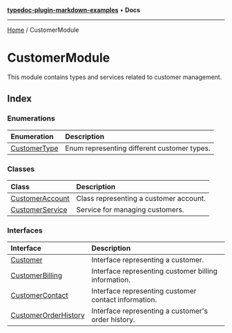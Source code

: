 [**typedoc-plugin-markdown-examples**](../README.md) • **Docs**

***

[Home](../README.md) / CustomerModule

# CustomerModule

This module contains types and services related to customer management.

## Index

### Enumerations

| Enumeration | Description |
| :------ | :------ |
| [CustomerType](enumerations/CustomerType.md) | Enum representing different customer types. |

### Classes

| Class | Description |
| :------ | :------ |
| [CustomerAccount](classes/CustomerAccount.md) | Class representing a customer account. |
| [CustomerService](classes/CustomerService.md) | Service for managing customers. |

### Interfaces

| Interface | Description |
| :------ | :------ |
| [Customer](interfaces/Customer.md) | Interface representing a customer. |
| [CustomerBilling](interfaces/CustomerBilling.md) | Interface representing customer billing information. |
| [CustomerContact](interfaces/CustomerContact.md) | Interface representing customer contact information. |
| [CustomerOrderHistory](interfaces/CustomerOrderHistory.md) | Interface representing a customer's order history. |
